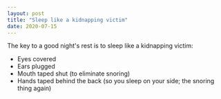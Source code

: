 ```yaml
---
layout: post
title: "Sleep like a kidnapping victim"
date: 2020-07-15
---
```


The key to a good night's rest is to sleep like a kidnapping victim:
  - Eyes covered
  - Ears plugged
  - Mouth taped shut (to eliminate snoring)
  - Hands taped behind the back (so you sleep on your side; the snoring thing again)

